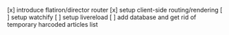 [x] introduce flatiron/director router
[x] setup client-side routing/rendering
[ ] setup watchify
[ ] setup livereload
[ ] add database and get rid of temporary harcoded articles list

